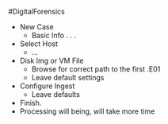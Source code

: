 #DigitalForensics
- New Case
	- Basic Info . . .
- Select Host
	- ...
- Disk Img or VM File
	- Browse for correct path to the first .E01 
	- Leave default settings
- Configure Ingest
	- Leave defaults
- Finish.
- Processing will being, will take more time